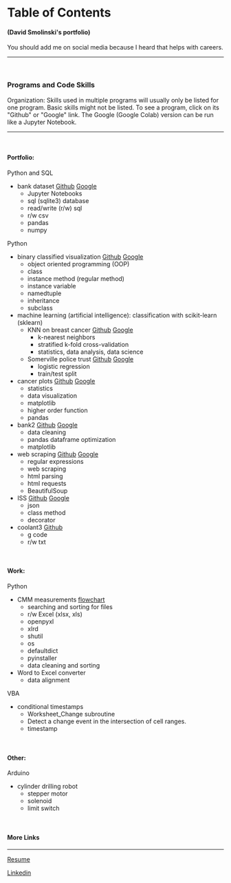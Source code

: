 # **Table of Contents**
#### (David Smolinski's portfolio)
You should add me on social media because I heard that helps with careers.
___
<br>

### **Programs and Code Skills**
Organization: Skills used in multiple programs will usually only be listed for one program. Basic skills might not be listed. To see a program, click on its "Github" or "Google" link. The Google (Google Colab) version can be run like a Jupyter Notebook.
___
<br>

#### **Portfolio:**

Python and SQL

- bank dataset [Github](https://github.com/DavidSmolinski/portfolio/blob/master/SQL%20CSV%20Pandas%20Python%20Project/bank.ipynb)  [Google](https://colab.research.google.com/drive/1Q6DH7iTorqIEtB42ddTV8mGVSFFTGt6x#scrollTo=7JtWERPhPPOG)  
    - Jupyter Notebooks
    - sql (sqlite3) database
    - read/write (r/w) sql
    - r/w csv
    - pandas
    - numpy

Python

- binary classified visualization [Github](https://github.com/DavidSmolinski/portfolio/blob/master/cancer%20data%20analysis%20without%20machine%20learning/binary_classified_visualization.ipynb)  [Google](https://colab.research.google.com/drive/17yfQZhAT-GUHUESiU6oankrbHxrjvy3w)
    - object oriented programming (OOP)
    - class
    - instance method (regular method)
    - instance variable
    - namedtuple
    - inheritance
    - subclass
- machine learning (artificial intelligence): classification with scikit-learn (sklearn)
    - KNN on breast cancer [Github](https://github.com/DavidSmolinski/portfolio/blob/master/machine%20learning/machine_learning_bc.ipynb)  [Google](https://colab.research.google.com/drive/16evW7ZgGegf7W-fx_NeSp27EM0BmhZlh)
        - k-nearest neighbors
        - stratified k-fold cross-validation
        - statistics, data analysis, data science
    - Somerville police trust [Github](https://github.com/DavidSmolinski/portfolio/blob/master/machine%20learning/Somerville%20police%20trust.ipynb)  [Google](https://colab.research.google.com/drive/1DVvC_PKC8Sxu1uMI0QN_Q2O0aIDtCBs2)
        - logistic regression
        - train/test split
- cancer plots [Github](https://github.com/DavidSmolinski/portfolio/blob/master/cancer%20data%20analysis%20without%20machine%20learning/cancer_plots.ipynb)  [Google](https://colab.research.google.com/drive/1q5nwWg51bin0lnY6EQ6xl2LAa36vTgx-)
    - statistics
    - data visualization
    - matplotlib
    - higher order function
    - pandas
- bank2 [Github](https://github.com/DavidSmolinski/portfolio/blob/master/pandas%20matplotlib/bank2.ipynb)  [Google](https://colab.research.google.com/drive/1UahtJqPc7MdqgTBnQlZ9zcGZ7ZU4ZZ9r)
    - data cleaning
    - pandas dataframe optimization
    - matplotlib
- web scraping [Github](https://github.com/DavidSmolinski/portfolio/blob/master/web%20scraping%20bees/web%20scraping.ipynb)  [Google](https://colab.research.google.com/drive/1IOfmLkJk3S0uBk_-g6jQOH1yrG7tZmFq)
    - regular expressions
    - web scraping
    - html parsing
    - html requests
    - BeautifulSoup
- ISS [Github](https://github.com/DavidSmolinski/portfolio/blob/master/space%20station%20distance/iss_dist.ipynb)  [Google](https://colab.research.google.com/drive/1tEuKVdb2ucalepqh-CDI43qqtL87ELy6)
    - json
    - class method
    - decorator
- coolant3 [Github](https://github.com/DavidSmolinski/portfolio/blob/master/change_m8/coolant3.py) 
    - g code
    - r/w txt

<br>

#### **Work:**

Python

- CMM measurements [flowchart](https://drive.google.com/file/d/1ZXXQr_sRHcxXa7fGgBZX1LvO-symZtQ8/view)
    - searching and sorting for files
    - r/w Excel (xlsx, xls)
    - openpyxl
    - xlrd
    - shutil
    - os
    - defaultdict
    - pyinstaller
    - data cleaning and sorting
- Word to Excel converter
    - data alignment

VBA

- conditional timestamps
    - Worksheet_Change subroutine
    - Detect a change event in the intersection of cell ranges.
    - timestamp

<br>

#### **Other:**

Arduino

- cylinder drilling robot
    - stepper motor
    - solenoid
    - limit switch

<br>

#### **More Links**
___

[Resume](https://docs.google.com/document/d/1NmaSZmUnfOo0ZlQYJZyDy648Fhi-4z7evU47rpatxZ4) 

[Linkedin](https://www.linkedin.com/in/david-smolinski-96933050/) 

